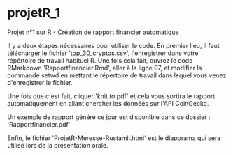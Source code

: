 # projetR_1
Projet n°1 sur R - Création de rapport financier automatique

Il y a deux étapes nécessaires pour utiliser le code. En premier lieu, il faut télécharger le fichier 'top_30_cryptos.csv', l'enregistrer dans votre répértoire de travail habituel R. Une fois cela fait, ouvrez le code RMarkdown 'Rapportfinancier.Rmd', aller à la ligne 97, et modifier la commande setwd en mettant le répertoire de travail dans lequel vous venez d'enregistrer le fichier. 

Une fois que c'est fait, cliquer 'knit to pdf' et cela vous sortira le rapport automatiquement en allant chercher les données sur l'API CoinGecko.

Un exemple de rapport généré ce jour est disponible dans ce dossier : 'Rapportfinancier.pdf' 

Enfin, le fichier 'ProjetR-Meresse-Rustamli.html' est le diaporama qui sera utilisé lors de la présentation orale. 
